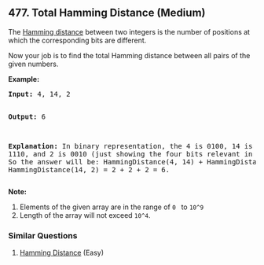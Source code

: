 ## 477. Total Hamming Distance (Medium)

<p>The <a href="https://en.wikipedia.org/wiki/Hamming_distance" target="_blank">Hamming distance</a> between two integers is the number of positions at which the corresponding bits are different.</p>

<p>Now your job is to find the total Hamming distance between all pairs of the given numbers.</p>


<p><b>Example:</b><br />
<pre>
<b>Input:</b> 4, 14, 2

<b>Output:</b> 6

<b>Explanation:</b> In binary representation, the 4 is 0100, 14 is 1110, and 2 is 0010 (just
showing the four bits relevant in this case). So the answer will be:
HammingDistance(4, 14) + HammingDistance(4, 2) + HammingDistance(14, 2) = 2 + 2 + 2 = 6.
</pre>
</p>

<p><b>Note:</b><br>
<ol>
<li>Elements of the given array are in the range of <code>0 </code> to <code>10^9</code>
<li>Length of the array will not exceed <code>10^4</code>. </li>
</ol>
</p>

### Similar Questions
  1. [Hamming Distance](https://github.com/openset/leetcode/tree/master/solution/hamming-distance) (Easy)
